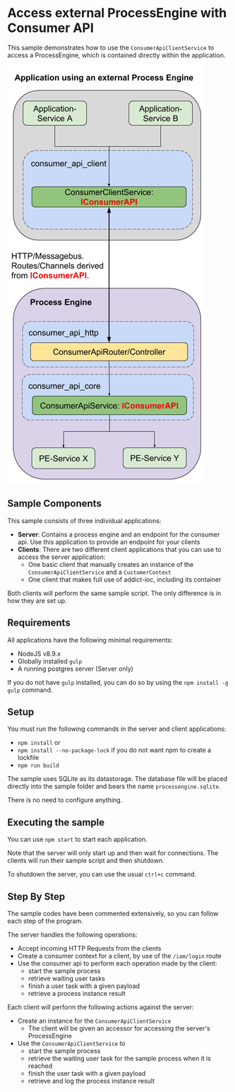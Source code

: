 # Access external ProcessEngine with Consumer API

This sample demonstrates how to use the `ConsumerApiClientService` to access
a ProcessEngine, which is contained directly within the application.

![Architecture with external ProcessEngine](../images/consumer_api_external.png)

## Sample Components

This sample consists of three individual applications:
- **Server**: Contains a process engine and an endpoint for the consumer api.
  Use this application to provide an endpoint for your clients
- **Clients**: There are two different client applications that you can use to
  access the server application:
  - One basic client that manually creates an instance of the
  `ConsumerApiClientService` and a `CustomerContext`
  - One client that makes full use of addict-ioc, including its container

Both clients will perform the same sample script.
The only difference is in how they are set up.

## Requirements

All applications have the following minimal requirements:
- NodeJS v8.9.x
- Globally installed `gulp`
- A running postgres server (Server only)

If you do not have `gulp` installed, you can do so by using the
`npm install -g gulp` command.

## Setup

You must run the following commands in the server and client applications:
- `npm install` or
- `npm install --no-package-lock` if you do not want npm to create a lockfile
- `npm run build`

The sample uses SQLite as its datastorage. The database file will be placed
directly into the sample folder and bears the name `processengine.sqlite`.

There is no need to configure anything.

## Executing the sample

You can use `npm start` to start each application.

Note that the server will only start up and then wait for connections.
The clients will run their sample script and then shutdown.

To shutdown the server, you can use the usual `ctrl+c` command.

## Step By Step

The sample codes have been commented extensively, so you can follow each
step of the program.

The server handles the following operations:
- Accept incoming HTTP Requests from the clients
- Create a consumer context for a client, by use of the `/iam/login` route
- Use the consumer api to perform each operation made by the client:
  - start the sample process
  - retrieve waiting user tasks
  - finish a user task with a given payload
  - retrieve a process instance result

Each client will perform the following actions against the server:
- Create an instance for the `ConsumerApiClientService`
  - The client will be given an accessor for accessing the server's
    ProcessEngine
- Use the `ConsumerApiClientService` to
  - start the sample process
  - retrieve the waiting user task for the sample process when it is reached
  - finish the user task with a given payload
  - retrieve and log the process instance result
